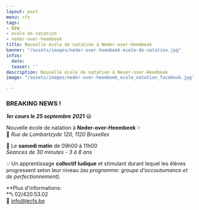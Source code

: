```yaml
---
layout: post
menu: cfs
tags:
- NEW
- ecole de natation
- neder-over-heembeek
title: Nouvelle école de natation à Neder-over-Heembeek
banner: "/assets/images/neder-over-heembeek-ecole-de-natation.jpg"
infos:
  date: 
  teaser: ''
description: Nouvelle école de natation à Never-over-Heembeek
image: "/assets/images/neder-over-heembeek_ecole_natation_facebook.jpg"

---
```

### **BREAKING NEWS !**

**_1er cours le 25 septembre 2021_** 😃

Nouvelle école de natation à **Neder-over-Heembeek** 💦  
📍 _Rue de Lombartzyde 120, 1120 Bruxelles_

📅 Le **samedi matin** de 09h00 à 11h00  
_Séances de 30 minutes - 3 à 8 ans_

💡 Un apprentissage **collectif ludique** et stimulant durant lequel les élèves progressent selon leur niveau _(au programme: groupe d'accoutumance et de perfectionnement)._

**Plus d'informations:   
**📞 02/420.53.02  
📧 info@lecfs.be